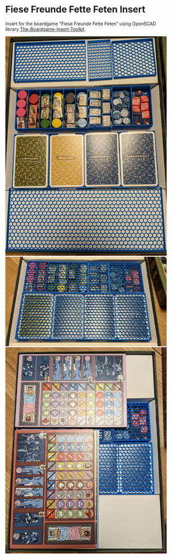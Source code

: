 # Fiese Freunde Fette Feten Insert
Insert for the boardgame "Fiese Freunde Fette Feten" using OpenSCAD library [The-Boardgame-Insert-Toolkit](https://github.com/dppdppd/The-Boardgame-Insert-Toolkit).

![](img/BoxInsert1.jpg)
![](img/BoxInsert2.jpg)
![](img/BoxInsert3.jpg)